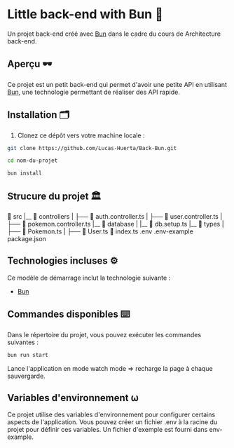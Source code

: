 # Little back-end with Bun 🍡

Un projet back-end créé avec [Bun](https://bun.sh/) dans le cadre du cours de Architecture back-end.

## Aperçu 🕶️

Ce projet est un petit back-end qui permet d'avoir une petite API en utilisant [Bun](https://bun.sh/), une technologie permettant de réaliser des API rapide.

## Installation 🗂️

1. Clonez ce dépôt vers votre machine locale :

```bash
git clone https://github.com/Lucas-Huerta/Back-Bun.git

cd nom-du-projet

bun install
```

## Strucure du projet 🏛️

📁 src
|__ 📁 controllers
|   ├── 📄 auth.controller.ts
|   ├── 📄 user.controller.ts
|   ├── 📄 pokemon.controller.ts 
|__ 📁 database
|   |__ 📄 db.setup.ts
|__ 📁 types
|   ├── 📄 Pokemon.ts 
|   ├── 📄 User.ts 
📄 index.ts
.env
.env-example
package.json

## Technologies incluses ⚙️

Ce modèle de démarrage inclut la technologie suivante :

- [Bun](https://bun.sh/)

## Commandes disponibles ⌨️

Dans le répertoire du projet, vous pouvez exécuter les commandes suivantes :

```bash
bun run start
```

Lance l'application en mode watch mode => recharge la page à chaque sauvergarde.

## Variables d'environnement ⍵

Ce projet utilise des variables d'environnement pour configurer certains aspects de l'application. Vous pouvez créer un fichier .env à la racine du projet pour définir ces variables. Un fichier d'exemple est fourni dans env-example.
